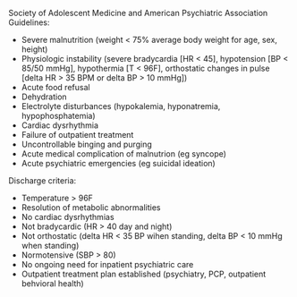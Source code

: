 Society of Adolescent Medicine and American Psychiatric Association Guidelines:

* Severe malnutrition (weight < 75% average body weight for age, sex, height)
* Physiologic instability (severe bradycardia [HR < 45], hypotension [BP < 85/50 mmHg], hypothermia [T < 96F], orthostatic changes in pulse [delta HR > 35 BPM or delta BP > 10 mmHg])
* Acute food refusal
* Dehydration
* Electrolyte disturbances (hypokalemia, hyponatremia, hypophosphatemia)
* Cardiac dysrhythmia
* Failure of outpatient treatment
* Uncontrollable binging and purging
* Acute medical complication of malnutrion (eg syncope)
* Acute psychiatric emergencies (eg suicidal ideation)

Discharge criteria:
* Temperature > 96F
* Resolution of metabolic abnormalities
* No cardiac dysrhythmias
* Not bradycardic (HR > 40 day and night)
* Not orthostatic (delta HR < 35 BP wihen standing, delta BP < 10 mmHg when standing)
* Normotensive (SBP > 80)
* No ongoing need for inpatient psychiatric care
* Outpatient treatment plan established (psychiatry, PCP, outpatient behvioral health)
